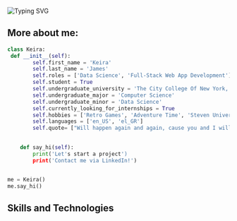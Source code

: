 
![Typing SVG](https://readme-typing-svg.herokuapp.com?font=Fira+Code&size=36&duration=2000&pause=1000&color=DAB1DA&width=1200&lines=Howdy!+My+name+is+Keira+:D;I+am+a+CS+student+and+I+love+to+learn!;I+study+computer+science+because+there+is+and+always+will+be+more+to+learn!;Follow+along+and+code+with+me+:3)



## More about me:
```python
class Keira:
 def __init__(self):
        self.first_name = 'Keira'
        self.last_name = 'James'
        self.roles = ['Data Science', 'Full-Stack Web App Development']
        self.student = True
        self.undergraduate_university = 'The City College Of New York, Brooklyn College'
        self.undergraduate_major = 'Computer Science'
        self.undergraduate_minor = 'Data Science'
        self.currently_looking_for_internships = True
        self.hobbies = ['Retro Games', 'Adventure Time', 'Steven Universe']
        self.languages = ['en_US', 'el_GR']
        self.quote= ["Will happen again and again, cause you and I will always be back then:)"]
      

    def say_hi(self):
        print('Let's start a project')
        print('Contact me via LinkedIn!')


me = Keira()
me.say_hi()


```

## Skills and Technologies
